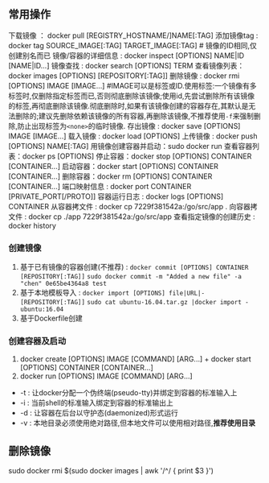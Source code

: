 ## 常用操作
下载镜像 ： docker pull [REGISTRY_HOSTNAME/]NAME[:TAG]
添加镜像tag : docker tag SOURCE_IMAGE[:TAG] TARGET_IMAGE[:TAG] # 镜像的ID相同,仅创建别名而已
镜像/容器的详细信息 : docker inspect [OPTIONS] NAME|ID [NAME|ID...]
镜像查找 : docker search [OPTIONS] TERM
查看镜像列表：docker images [OPTIONS] [REPOSITORY[:TAG]]
删除镜像 : docker rmi [OPTIONS] IMAGE [IMAGE...] #IMAGE可以是标签或ID.使用标签:一个镜像有多标签时,仅删除指定标签而已,否则彻底删除该镜像;使用id,先尝试删除所有该镜像的标签,再彻底删除该镜像.彻底删除时,如果有该镜像创建的容器存在,其默认是无法删除的;建议先删除依赖该镜像的所有容器,再删除该镜像,不推荐使用`-f`来强制删除,防止出现标签为`<none>`的临时镜像.
存出镜像 : docker save [OPTIONS] IMAGE [IMAGE...]
载入镜像 : docker load [OPTIONS]
上传镜像 : docker push [OPTIONS] NAME[:TAG]
用镜像创建容器并启动：sudo docker run
查看容器列表：docker ps [OPTIONS]
停止容器：docker stop [OPTIONS] CONTAINER [CONTAINER...]
启动容器：docker start [OPTIONS] CONTAINER [CONTAINER...]
删除容器：docker rm [OPTIONS] CONTAINER [CONTAINER...]
端口映射信息 : docker port CONTAINER [PRIVATE_PORT[/PROTO]]
容器运行日志 : docker logs [OPTIONS] CONTAINER
从容器拷文件 : docker cp 7229f381542a:/go/src/app .
向容器拷文件 : docker cp ./app 7229f381542a:/go/src/app
查看指定镜像的创建历史 : docker history

### 创建镜像

1. 基于已有镜像的容器创建(不推荐) : `docker commit [OPTIONS] CONTAINER [REPOSITORY[:TAG]]`
`sudo docker commit -m "Added a new file" -a "chen" 0e65be4364a8 test`
1. 基于本地模板导入 : `docker import [OPTIONS] file|URL|- [REPOSITORY[:TAG]]`
`sudo cat ubuntu-16.04.tar.gz |docker import - ubuntu:16.04`
1. 基于Dockerfile创建

### 创建容器及启动
1. docker create [OPTIONS] IMAGE [COMMAND] [ARG...] + docker start [OPTIONS] CONTAINER [CONTAINER...]
1. docker run [OPTIONS] IMAGE [COMMAND] [ARG...]
- -t : 让docker分配一个伪终端(pseudo-tty)并绑定到容器的标准输入上
- -i : 当前shell的标准输入绑定到容器的标准输出上
- -d : 让容器在后台以守护态(daemonized)形式运行
- -v : 本地目录必须使用绝对路径,但本地文件可以使用相对路径,**推荐使用目录**

## 删除镜像
sudo docker rmi $(sudo docker images | awk '/^<none>/ { print $3 }')

